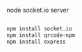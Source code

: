node socket.io server

```bash

npm install socket.io
npm install qrcode-npm
npm install express

```